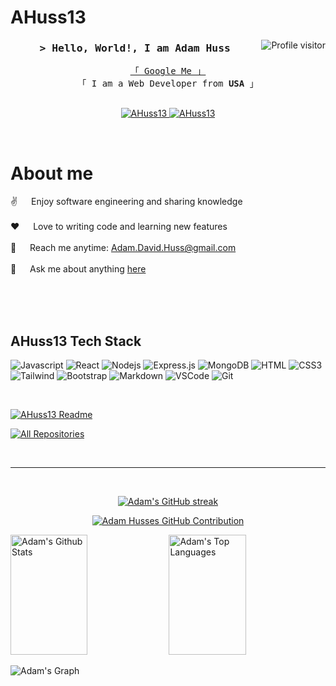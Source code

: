 # AHuss13
<!--
<h2 align="center">
  Welcome to AHuss13!
  <img src="https://media.giphy.com/media/hvRJCLFzcasrR4ia7z/giphy.gif" width="28">
</h2>
-->

<!--
<p align="center">
  <a href="https://github.com/AHuss13"><img src="https://readme-typing-svg.herokuapp.com/?lines=Self%20Taught%20Programmer;Front%20End%20Developer;1.5%2B%20years%20of%20coding%20experience;Always%20learning%20new%20things&center=true&width=380&height=45"></a>
</p>

 -->

<a href="https://komarev.com/ghpvc/?username=AHuss13">
  <img align="right" src="https://komarev.com/ghpvc/?username=AHuss13&label=Visitors&color=0e75b6&style=flat" alt="Profile visitor" />
</a>

<!-- Intro  -->
<h3 align="center">
        <samp>&gt; Hello, World!, I am <b>Adam Huss</b>
        </samp>
</h3>


<p align="center"> 
  <samp>
    <a href="https://www.google.com/search?q=AHuss13">「 Google Me 」</a>
    <br>
    「 I am a Web Developer from <b>USA</b> 」
    <br>
    <br>
  </samp>
</p>

<p align="center">
 <a href="https://AHuss13.com" target="blank">
  <img src="https://img.shields.io/badge/Website-DC143C?style=for-the-badge&logo=medium&logoColor=white" alt="AHuss13" />
 </a>
 <a href="https://linkedin.com/in/AdamDHuss" target="_blank">
  <img src="https://img.shields.io/badge/LinkedIn-0077B5?style=for-the-badge&logo=linkedin&logoColor=white" alt="AHuss13"/>
 </a>
</p>
<br />

<!-- About Section -->
 # About me
 
<p>
 <!-- <img align="right" width="350" src="https://raw.githubusercontent.com/AHuss13/AHuss13/main/assets/nate-cartoon-profile.webp" alt="Coding profile pic" /> -->
  
 ✌️ &emsp; Enjoy software engineering and sharing knowledge <br/><br/>
 ❤️ &emsp; Love to writing code and learning new features<br/><br/>
 📧 &emsp; Reach me anytime: Adam.David.Huss@gmail.com<br/><br/>
 💬 &emsp; Ask me about anything [here](https://github.com/AHuss13/AHuss13/issues)

</p>

<br/>
<br/>
<br/>

## AHuss13 Tech Stack

![Javascript](https://img.shields.io/badge/Javascript-F0DB4F?style=for-the-badge&labelColor=black&logo=javascript&logoColor=F0DB4F)
![React](https://img.shields.io/badge/-React-61DBFB?style=for-the-badge&labelColor=black&logo=react&logoColor=61DBFB)
![Nodejs](https://img.shields.io/badge/Nodejs-3C873A?style=for-the-badge&labelColor=black&logo=node.js&logoColor=3C873A)
![Express.js](https://img.shields.io/badge/Express.js-000000?style=for-the-badge&logo=express&logoColor=white)
![MongoDB](https://img.shields.io/badge/MongoDB-4EA94B?style=for-the-badge&logo=mongodb&logoColor=white)
![HTML](https://img.shields.io/badge/HTML5-E34F26?style=for-the-badge&logo=html5&logoColor=white)
![CSS3](https://img.shields.io/badge/CSS3-1572B6?style=for-the-badge&logo=css3&logoColor=white)
![Tailwind](https://img.shields.io/badge/Tailwind_CSS-092749?style=for-the-badge&logo=tailwindcss&logoColor=06B6D4&labelColor=000000)
![Bootstrap](https://img.shields.io/badge/Bootstrap-563D7C?style=for-the-badge&logo=bootstrap&logoColor=white)
![Markdown](https://img.shields.io/badge/Markdown-000000?style=for-the-badge&logo=markdown&logoColor=white)
![VSCode](https://img.shields.io/badge/Visual_Studio-0078d7?style=for-the-badge&logo=visual%20studio&logoColor=white)
![Git](https://img.shields.io/badge/Git-F05032?style=for-the-badge&logo=git&logoColor=white)

<br/>

[![AHuss13 Readme](https://github-readme-stats.vercel.app/api/pin/?username=AHuss13&repo=AHuss13&border_color=7F3FBF&bg_color=0D1117&title_color=C9D1D9&text_color=8B949E&icon_color=7F3FBF)](https://github.com/AHuss13/AHuss13)

<p align="left">
  <a href="https://github.com/AHuss13?tab=repositories" target="_blank"><img alt="All Repositories" title="All Repositories" src="https://img.shields.io/badge/-All%20Repos-2962FF?style=for-the-badge&logo=koding&logoColor=white"/></a>
</p>

<br/>
<hr/>
<br/>

<p align="center">
  <a href="https://github.com/AHuss13">
    <img src="https://github-readme-streak-stats.herokuapp.com/?user=AHuss13&theme=radical&border=7F3FBF&background=0D1117" alt="Adam's GitHub streak"/>
  </a>
</p>

<p align="center">
  <a href="https://github.com/AHuss13">
    <img src="https://github-profile-summary-cards.vercel.app/api/cards/profile-details?username=AHuss13&theme=radical" alt="Adam Husses GitHub Contribution"/>
  </a>
</p>

<a> 
    <a href="https://github.com/AHuss13"><img alt="Adam's Github Stats" src="https://denvercoder1-github-readme-stats.vercel.app/api?username=AHuss13&show_icons=true&count_private=true&theme=react&border_color=7F3FBF&bg_color=0D1117&title_color=F85D7F&icon_color=F8D866" height="192px" width="49.5%"/></a>
  <a href="https://github.com/AHuss13"><img alt="Adam's Top Languages" src="https://denvercoder1-github-readme-stats.vercel.app/api/top-langs/?username=AHuss13&langs_count=8&layout=compact&theme=react&border_color=7F3FBF&bg_color=0D1117&title_color=F85D7F&icon_color=F8D866" height="192px" width="49.5%"/></a>
  <br/>
</a>


![Adam's Graph](https://github-readme-activity-graph.vercel.app/graph?username=AHuss13&custom_title=Adam%20Husses%20GitHub%20Activity%20Graph&bg_color=0D1117&color=7F3FBF&line=7F3FBF&point=7F3FBF&area_color=FFFFFF&title_color=FFFFFF&area=true)